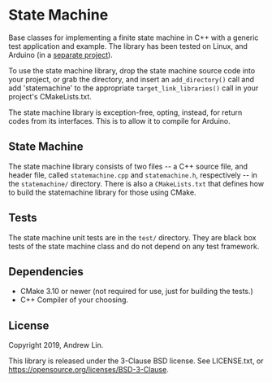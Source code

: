 # State Machine

Base classes for implementing a finite state machine in C++ with a generic
test application and example. The library has been tested on Linux, and Arduino
(in a [separate project](https://github.com/AndrewWasHere/pongbot)).

To use the state machine library, drop the state machine source code into your
project, or grab the directory, and insert an `add_directory()` call and add
'statemachine' to the appropriate `target_link_libraries()` call in your
project's CMakeLists.txt.

The state machine library is exception-free, opting, instead, for return codes
from its interfaces. This is to allow it to compile for Arduino.

## State Machine

The state machine library consists of two files -- a C++ source file, and header
file, called `statemachine.cpp` and `statemachine.h`, respectively -- in the
`statemachine/` directory. There is also a `CMakeLists.txt` that defines how
to build the statemachine library for those using CMake.

## Tests

The state machine unit tests are in the `test/` directory. They are black box
tests of the state machine class and do not depend on any test framework.

## Dependencies

* CMake 3.10 or newer (not required for use, just for building the tests.)
* C++ Compiler of your choosing.

## License

Copyright 2019, Andrew Lin.

This library is released under the 3-Clause BSD license. See LICENSE.txt, or
https://opensource.org/licenses/BSD-3-Clause.
